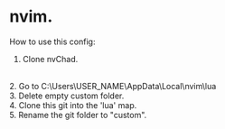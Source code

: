 # nvim.
How to use this config:

1. Clone nvChad.
<br>
2. Go to C:\Users\USER_NAME\AppData\Local\nvim\lua
<br>
3. Delete empty custom folder.
<br>
4. Clone this git into the 'lua' map.
<br>
5. Rename the git folder to "custom".
